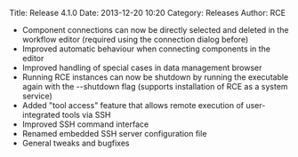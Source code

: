 Title: Release 4.1.0
Date: 2013-12-20 10:20
Category: Releases
Author: RCE


* Component connections can now be directly selected and deleted in the workflow editor (required using the connection dialog before)
* Improved automatic behaviour when connecting components in the editor
* Improved handling of special cases in data management browser
* Running RCE instances can now be shutdown by running the executable again with the --shutdown flag (supports installation of RCE as a system service)
* Added "tool access" feature that allows remote execution of user-integrated tools via SSH
* Improved SSH command interface
* Renamed embedded SSH server configuration file
* General tweaks and bugfixes 

